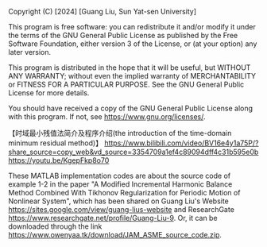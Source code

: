 Copyright (C) [2024] [Guang Liu, Sun Yat-sen University]

This program is free software: you can redistribute it and/or modify
it under the terms of the GNU General Public License as published by
the Free Software Foundation, either version 3 of the License, or
(at your option) any later version.

This program is distributed in the hope that it will be useful,
but WITHOUT ANY WARRANTY; without even the implied warranty of
MERCHANTABILITY or FITNESS FOR A PARTICULAR PURPOSE. See the
GNU General Public License for more details.

You should have received a copy of the GNU General Public License
along with this program. If not, see <https://www.gnu.org/licenses/>.

【时域最小残值法简介及程序介绍(the introduction of the time-domain minimum residual method)】 https://www.bilibili.com/video/BV16e4y1a75P/?share_source=copy_web&vd_source=3354709a1ef4c89094dff4c31b595e0b
https://youtu.be/KgepFkp8o70

These MATLAB implementation codes are about the source code of example 1-2 in the paper "A Modified Incremental Harmonic Balance Method Combined With Tikhonov Regularization for Periodic Motion of Nonlinear System", which has been shared on Guang Liu's Website https://sites.google.com/view/guang-lius-website and ResearchGate https://www.researchgate.net/profile/Guang-Liu-9. Or, it can be downloaded through the link https://www.owenyaa.tk/download/JAM_ASME_source_code.zip.